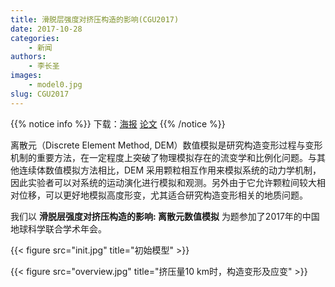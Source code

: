 ```yaml
---
title: 滑脱层强度对挤压构造的影响(CGU2017)
date: 2017-10-28
categories:
    - 新闻
authors:
    - 李长圣
images:
    - model0.jpg
slug: CGU2017
---
```


{{% notice info %}}
下载：[海报](李长圣2017滑脱层强度对挤压构造的影响-离散元数值模拟-CGU海报.pdf)
[论文](李长圣2017滑脱层强度对挤压构造的影响-离散元数值模拟-CGU论文.pdf)
{{% /notice %}}

离散元（Discrete Element Method, DEM）数值模拟是研究构造变形过程与变形机制的重要方法，在一定程度上突破了物理模拟存在的流变学和比例化问题。与其他连续体数值模拟方法相比，DEM 采用颗粒相互作用来模拟系统的动力学机制，因此实验者可以对系统的运动演化进行模拟和观测。另外由于它允许颗粒间较大相对位移，可以更好地模拟高度形变，尤其适合研究构造变形相关的地质问题。

我们以 **滑脱层强度对挤压构造的影响: 离散元数值模拟** 为题参加了2017年的中国地球科学联合学术年会。

{{< figure src="init.jpg" title="初始模型"  >}}

{{< figure src="overview.jpg" title="挤压量10 km时，构造变形及应变"  >}}


